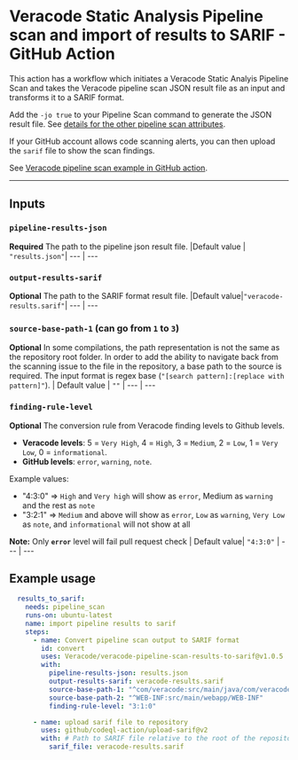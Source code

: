 # Veracode Static Analysis Pipeline scan and import of results to SARIF - GitHub Action

This action has a workflow which initiates a Veracode Static Analyis Pipeline Scan and takes the Veracode pipeline scan JSON result file as an input and transforms it to a SARIF format.

Add the `-jo true` to your Pipeline Scan command to generate the JSON result file. See [details for the other pipeline scan attributes](https://docs.veracode.com/r/r_pipeline_scan_commands).

If your GitHub account allows code scanning alerts, you can then upload the `sarif` file to show the scan findings.

See [Veracode pipeline scan example in GitHub action](https://docs.veracode.com/r/Github_Pipeline_Scan_Examples).

---

## Inputs

### `pipeline-results-json`

**Required** The path to the pipeline json result file.
|Default value |  `"results.json"`|
--- | ---

### `output-results-sarif`

**Optional** The path to the SARIF format result file.
|Default value|`"veracode-results.sarif"`|
--- | ---

### `source-base-path-1` (can go from `1` to `3`)

**Optional** In some compilations, the path representation is not the same as the repository root folder. In order to add the ability to navigate back from the scanning issue to the file in the repository, a base path to the source is required. The input format is regex base (`"[search pattern]:[replace with pattern]"`).
| Default value | `""` |
--- | ---

### `finding-rule-level`

**Optional** The conversion rule from Veracode finding levels to Github levels.

- **Veracode levels**: 5 = `Very High`, 4 = `High`, 3 = `Medium`, 2 = `Low`, 1 = `Very Low`, 0 = `informational`.
- **GitHub levels**: `error`, `warning`, `note`.  

Example values:

- "4:3:0" => `High` and `Very high` will show as `error`, Medium as `warning` and the rest as `note`
- "3:2:1" => `Medium` and above will show as `error`, `Low` as `warning`, `Very Low` as `note`, and `informational` will not show at all

**Note:**  Only **`error`** level will fail pull request check
| Default value| `"4:3:0"` |
--- | ---

## Example usage

```yaml
  results_to_sarif:
    needs: pipeline_scan
    runs-on: ubuntu-latest
    name: import pipeline results to sarif
    steps:
      - name: Convert pipeline scan output to SARIF format
        id: convert
        uses: Veracode/veracode-pipeline-scan-results-to-sarif@v1.0.5
        with:
          pipeline-results-json: results.json
          output-results-sarif: veracode-results.sarif
          source-base-path-1: "^com/veracode:src/main/java/com/veracode"
          source-base-path-2: "^WEB-INF:src/main/webapp/WEB-INF"
          finding-rule-level: "3:1:0"

      - name: upload sarif file to repository
        uses: github/codeql-action/upload-sarif@v2
        with: # Path to SARIF file relative to the root of the repository
          sarif_file: veracode-results.sarif
 ```
